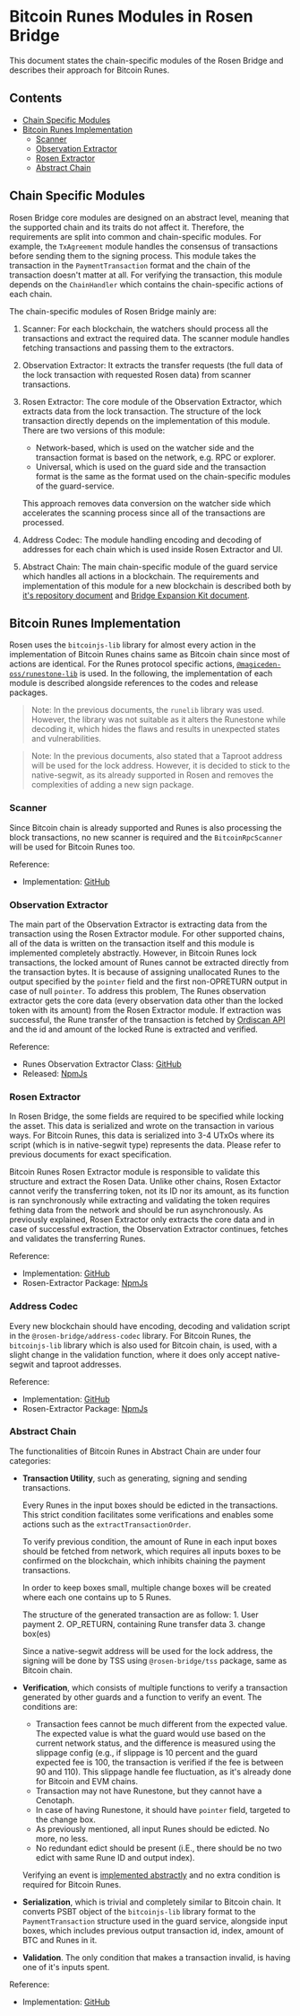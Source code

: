 # Bitcoin Runes Modules in Rosen Bridge

This document states the chain-specific modules of the Rosen Bridge and describes their approach for Bitcoin Runes.


## Contents
- [Chain Specific Modules](#chain-specific-modules)
- [Bitcoin Runes Implementation](#bitcoin-runes-implementation)
    - [Scanner](#scanner)
    - [Observation Extractor](#observation-extractor)
    - [Rosen Extractor](#rosen-extractor)
    - [Abstract Chain](#abstract-chain)


## Chain Specific Modules
Rosen Bridge core modules are designed on an abstract level, meaning that the supported chain and its traits do not affect it. Therefore, the requirements are split into common and chain-specific modules. For example, the `TxAgreement` module handles the consensus of transactions before sending them to the signing process. This module takes the transaction in the `PaymentTransaction` format and the chain of the transaction doesn't matter at all. For verifying the transaction, this module depends on the `ChainHandler` which contains the chain-specific actions of each chain.

The chain-specific modules of Rosen Bridge mainly are:

1. Scanner: For each blockchain, the watchers should process all the transactions and extract the required data. The scanner module handles fetching transactions and passing them to the extractors.
2. Observation Extractor: It extracts the transfer requests (the full data of the lock transaction with requested Rosen data) from scanner transactions.
3. Rosen Extractor: The core module of the Observation Extractor, which extracts data from the lock transaction. The structure of the lock transaction directly depends on the implementation of this module. There are two versions of this module:
    - Network-based, which is used on the watcher side and the transaction format is based on the network, e.g. RPC or explorer.
    - Universal, which is used on the guard side and the transaction format is the same as the format used on the chain-specific modules of the guard-service.

    This approach removes data conversion on the watcher side which accelerates the scanning process since all of the transactions are processed.
4. Address Codec: The module handling encoding and decoding of addresses for each chain which is used inside Rosen Extractor and UI.
5. Abstract Chain: The main chain-specific module of the guard service which handles all actions in a blockchain. The requirements and implementation of this module for a new blockchain is described both by [it's repository document](https://github.com/rosen-bridge/rosen-chains/blob/dev/packages/abstract-chain/README.md) and [Bridge Expansion Kit document](https://github.com/rosen-bridge/rcs/tree/master/rcs-003#abstract-chain-bases).


## Bitcoin Runes Implementation
Rosen uses the `bitcoinjs-lib` library for almost every action in the implementation of Bitcoin Runes chains same as Bitcoin chain since most of actions are identical. For the Runes protocol specific actions, [`@magiceden-oss/runestone-lib`](https://github.com/me-foundation/runestone-lib) is used. In the following, the implementation of each module is described alongside references to the codes and release packages.

> Note: In the previous documents, the `runelib` library was used. However, the library was not suitable as it alters the Runestone while decoding it, which hides the flaws and results in unexpected states and vulnerabilities.

> Note: In the previous documents, also stated that a Taproot address will be used for the lock address. However, it is decided to stick to the native-segwit, as its already supported in Rosen and removes the complexities of adding a new sign package.

### Scanner
Since Bitcoin chain is already supported and Runes is also processing the block transactions, no new scanner is required and the `BitcoinRpcScanner` will be used for Bitcoin Runes too.

Reference:
- Implementation: [GitHub](https://github.com/rosen-bridge/scanner/tree/dev/packages/scanners/bitcoin-rpc-scanner)

### Observation Extractor
The main part of the Observation Extractor is extracting data from the transaction using the Rosen Extractor module. For other supported chains, all of the data is written on the transaction itself and this module is implemented completely abstractly. However, in Bitcoin Runes lock transactions, the locked amount of Runes cannot be extracted directly from the transaction bytes. It is because of assigning unallocated Runes to the output specified by the `pointer` field and the first non-OPRETURN output in case of null `pointer`. To address this problem, The Runes observation extractor gets the core data (every observation data other than the locked token with its amount) from the Rosen Extractor module. If extraction was successful, the Rune transfer of the transaction is fetched by [Ordiscan API](https://ordiscan.com/) and the id and amount of the locked Rune is extracted and verified. 

Reference:
- Runes Observation Extractor Class: [GitHub](https://github.com/rosen-bridge/scanner/tree/dev/packages/observation-extractors/runes-observation-extractor)
- Released: [NpmJs](https://www.npmjs.com/package/@rosen-bridge/runes-observation-extractor)

### Rosen Extractor
In Rosen Bridge, the some fields are required to be specified while locking the asset. This data is serialized and wrote on the transaction in various ways. For Bitcoin Runes, this data is serialized into 3-4 UTxOs where its script (which is in native-segwit type) represents the data. Please refer to previous documents for exact specification.

Bitcoin Runes Rosen Extractor module is responsible to validate this structure and extract the Rosen Data. Unlike other chains, Rosen Extactor cannot verify the transferring token, not its ID nor its amount, as its function is ran synchronously while extracting and validating the token requires fething data from the network and should be run asynchronously. As previously explained, Rosen Extractor only extracts the core data and in case of successful extraction, the Observation Extractor continues, fetches and validates the transferring Runes.

Reference:
- Implementation: [GitHub](https://github.com/rosen-bridge/utils/tree/dev/packages/rosen-extractor/lib/getRosenData/runes)
- Rosen-Extractor Package: [NpmJs](https://www.npmjs.com/package/@rosen-bridge/rosen-extractor)

### Address Codec
Every new blockchain should have encoding, decoding and validation script in the `@rosen-bridge/address-codec` library. For Bitcoin Runes, the `bitcoinjs-lib` library which is also used for Bitcoin chain, is used, with a slight change in the validation function, where it does only accept native-segwit and taproot addresses. 

Reference:
- Implementation: [GitHub](https://github.com/rosen-bridge/utils/tree/dev/packages/address-codec)
- Rosen-Extractor Package: [NpmJs](https://www.npmjs.com/package/@rosen-bridge/address-codec)

### Abstract Chain
The functionalities of Bitcoin Runes in Abstract Chain are under four categories:

- **Transaction Utility**, such as generating, signing and sending transactions.

    Every Runes in the input boxes should be edicted in the transactions. This strict condition facilitates some verifications and enables some actions such as the `extractTransactionOrder`.

    To verify previous condition, the amount of Rune in each input boxes should be fetched from network, which requires all inputs boxes to be confirmed on the blockchain, which inhibits chaining the payment transactions.

    In order to keep boxes small, multiple change boxes will be created where each one contains up to 5 Runes.

    The structure of the generated transaction are as follow:
        1. User payment
        2. OP_RETURN, containing Rune transfer data
        3. change box(es)

    Since a native-segwit address will be used for the lock address, the signing will be done by TSS using `@rosen-bridge/tss` package, same as Bitcoin chain.

- **Verification**, which consists of multiple functions to verify a transaction generated by other guards and a function to verify an event. The conditions are:

    - Transaction fees cannot be much different from the expected value. The expected value is what the guard would use based on the current network status, and the difference is measured using the slippage config (e.g., if slippage is 10 percent and the guard expected fee is 100, the transaction is verified if the fee is between 90 and 110). This slippage handle fee fluctuation, as it's already done for Bitcoin and EVM chains.
    - Transaction may not have Runestone, but they cannot have a Cenotaph. 
    - In case of having Runestone, it should have `pointer` field, targeted to the change box.
    - As previously mentioned, all input Runes should be edicted. No more, no less.
    - No redundant edict should be present (i.E., there should be no two edict with same Rune ID and output index).

    Verifying an event is [implemented abstractly](https://github.com/rosen-bridge/rosen-chains/blob/63af639067321e01d66991868b746618bb4d04aa/packages/abstract-chain/lib/AbstractChain.ts#L162) and no extra condition is required for Bitcoin Runes.

- **Serialization**, which is trivial and completely similar to Bitcoin chain. It converts PSBT object of the `bitcoinjs-lib` library format to the `PaymentTransaction` structure used in the guard service, alongside input boxes, which includes previous output transaction id, index, amount of BTC and Runes in it.

- **Validation**. The only condition that makes a transaction invalid, is having one of it's inputs spent.

Reference:
- Implementation: [GitHub](https://github.com/rosen-bridge/rosen-chains/tree/dev/packages/chains/bitcoin-runes)
